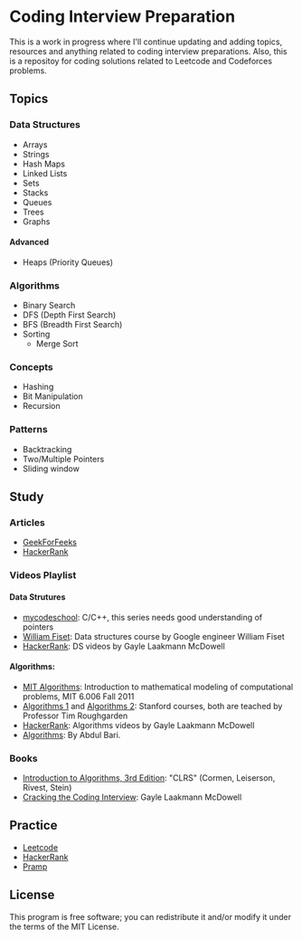# Coding Interview Preparation

This is a work in progress where I'll continue updating and adding topics, resources and anything related to coding interview preparations. Also, this is a repositoy for coding solutions related to Leetcode and Codeforces problems.

## Topics
### Data Structures
* Arrays
* Strings
* Hash Maps
* Linked Lists
* Sets
* Stacks
* Queues
* Trees
* Graphs
#### Advanced
* Heaps (Priority Queues)

### Algorithms
* Binary Search
* DFS (Depth First Search)
* BFS (Breadth First Search)
* Sorting
  * Merge Sort

### Concepts
* Hashing
* Bit Manipulation
* Recursion

### Patterns
* Backtracking
* Two/Multiple Pointers
* Sliding window

## Study
### Articles
* [GeekForFeeks](https://www.geeksforgeeks.org/)
* [HackerRank](https://www.hackerrank.com/)

### Videos Playlist
#### Data Strutures
* [mycodeschool](https://www.youtube.com/playlist?list=PL2_aWCzGMAwI3W_JlcBbtYTwiQSsOTa6P): C/C++, this series needs good understanding of pointers
* [William Fiset](https://www.youtube.com/playlist?list=PLDV1Zeh2NRsB6SWUrDFW2RmDotAfPbeHu): Data structures course by Google engineer William Fiset
* [HackerRank](https://www.youtube.com/playlist?list=PLI1t_8YX-Apv-UiRlnZwqqrRT8D1RhriX): DS videos by Gayle Laakmann McDowell

#### Algorithms:
* [MIT Algorithms](https://www.youtube.com/playlist?list=PLUl4u3cNGP61Oq3tWYp6V_F-5jb5L2iHb): Introduction to mathematical modeling of computational problems, MIT 6.006 Fall 2011
* [Algorithms 1](https://www.youtube.com/playlist?list=PLXFMmlk03Dt7Q0xr1PIAriY5623cKiH7V) and [Algorithms 2](https://www.youtube.com/playlist?list=PLXFMmlk03Dt5EMI2s2WQBsLsZl7A5HEK6): Stanford courses, both are teached by Professor Tim Roughgarden
* [HackerRank](https://www.youtube.com/playlist?list=PLI1t_8YX-ApvMthLj56t1Rf-Buio5Y8KL): Algorithms videos by Gayle Laakmann McDowell
* [Algorithms](https://www.youtube.com/playlist?list=PLDN4rrl48XKpZkf03iYFl-O29szjTrs_O): By Abdul Bari.

### Books
* [Introduction to Algorithms, 3rd Edition](https://www.amazon.com/-/es/Thomas-H-Cormen/dp/0262033844): "CLRS" (Cormen, Leiserson, Rivest, Stein)
* [Cracking the Coding Interview](https://www.amazon.com/Cracking-Coding-Interview-Programming-Questions/dp/0984782850): Gayle Laakmann McDowell

## Practice
* [Leetcode](https://leetcode.com/)
* [HackerRank](https://www.hackerrank.com/)
* [Pramp](https://www.pramp.com/dashboard#/)

## License
This program is free software; you can redistribute it and/or modify it under the terms of the MIT License.
